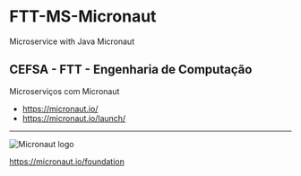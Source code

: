 # FTT-MS-Micronaut
Microservice with Java Micronaut

## CEFSA - FTT - Engenharia de Computação

Microserviços com Micronaut

- https://micronaut.io/
- https://micronaut.io/launch/


----

![Micronaut logo](https://miro.medium.com/max/603/1*ZRHvGvVEAANthrjjLJjapg.png)

https://micronaut.io/foundation
